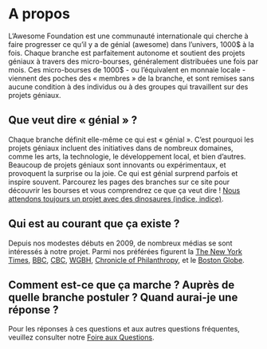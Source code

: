 # A propos

L’Awesome Foundation est une communauté internationale qui cherche à faire progresser ce qu’il y a de génial (awesome) dans l’univers, 1000$ à la fois. Chaque branche est parfaitement autonome et soutient des projets géniaux à travers des micro-bourses, généralement distribuées une fois par mois. Ces micro-bourses de 1000$ - ou l’équivalent en monnaie locale - viennent des poches des « membres » de la branche, et sont remises sans aucune condition à des individus ou à des groupes qui travaillent sur des projets géniaux.

## Que veut dire « génial » ?

Chaque branche définit elle-même ce qui est « génial ». C’est pourquoi les projets géniaux incluent des initiatives dans de nombreux domaines, comme les arts, la technologie, le développement local, et bien d’autres. Beaucoup de projets géniaux sont innovants ou expérimentaux, et provoquent la surprise ou la joie. Ce qui est génial surprend parfois et inspire souvent. Parcourez les pages des branches sur ce site pour découvrir les bourses et vous comprendrez ce que ça veut dire ! [Nous attendons toujours un projet avec des dinosaures (indice, indice)](http://www.youtube.com/watch?v=PPoYzyOn44M).

## Qui est au courant que ça existe ?

Depuis nos modestes débuts en 2009, de nombreux médias se sont intéressés à notre projet. Parmi nos préférées figurent la [The New York Times](http://www.nytimes.com/2015/07/19/nyregion/awesome-foundation-new-york-chapter-invests-in-awesome-ideas.html), [BBC](http://www.bbc.com/news/magazine-23469438), [CBC](http://www.cbc.ca/player/Radio/Local+Shows/Ontario/In+Town+and+Out/ID/2509176460/), [WGBH](http://blogs.wgbh.org/innovation-hub/2014/6/13/giving-money-away-step-aside-bill-gates/), [Chronicle of Philanthropy](http://philanthropy.com/article/A-Quirky-Grass-Roots-Effort/131683/), et le [Boston Globe](http://www.boston.com/business/technology/articles/2011/10/10/tiny_grants_keep_awesome_ideas_coming/).

## Comment est-ce que ça marche ? Auprès de quelle branche postuler ? Quand aurai-je une réponse ?

Pour les réponses à ces questions et aux autres questions fréquentes, veuillez consulter notre [Foire aux Questions](<%= faq_path %>).
